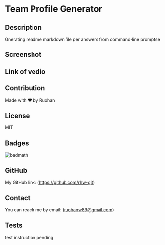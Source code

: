   # Team Profile Generator

  ##  Description

  Gnerating readme markdown file per answers from command-line promptse
  
  ## Screenshot
  
  ## Link of vedio

  ## Contribution

  Made with ❤️ by Ruohan

  ## License

  MIT

  ## Badges

  ![badmath](https://img.shields.io/conda/l/conda-forge/setuptools?color=Blue&label=License&logo=MIT&logoColor=blue&style=plastic)

  ## GitHub

  My GitHub link: (https://github.com/rhw-git)

  ## Contact

  You can reach me by email: (ruohanw89@gmail.com)

  ## Tests

  test instruction pending
